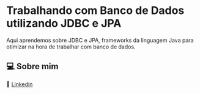 # Trabalhando com Banco de Dados utilizando JDBC e JPA

Aqui aprendemos sobre JDBC e JPA, frameworks da linguagem Java para otimizar na hora de trabalhar com banco de dados.



## :computer: Sobre mim

:link: [Linkedin](https://www.linkedin.com/in/valeriocesar/)

